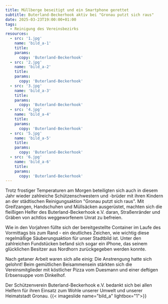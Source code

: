 ```yaml
---
title: Müllberge beseitigt und ein Smartphone gerettet
subtitle: Buterland-Beckerhook aktiv bei "Gronau putzt sich raus"
date: 2025-03-23T19:00:00+01:00
tags:
  - Reinigung des Vereinsbezirks
resources:
  - src: '1.jpg'
    name: 'bild_a-1'
    title:
    params:
      copy: 'Buterland-Beckerhook'
  - src: '2.jpg'
    name: 'bild_a-2'
    title:
    params:
      copy: 'Buterland-Beckerhook'
  - src: '3.jpg'
    name: 'bild_a-3'
    title:
    params:
      copy: 'Buterland-Beckerhook'
  - src: '4.jpg'
    name: 'bild_a-4'
    title:
    params:
      copy: 'Buterland-Beckerhook'
  - src: '5.jpg'
    name: 'bild_a-5'
    title:
    params:
      copy: 'Buterland-Beckerhook'
  - src: '6.jpg'
    name: 'bild_a-6'
    title:
    params:
      copy: 'Buterland-Beckerhook'
---
```


Trotz frostiger Temperaturen am Morgen beteiligten sich auch in diesem Jahr wieder
zahlreiche Schützenschwestern und -brüder mit ihren Kindern an der städtischen Reinigungsaktion
"Gronau putzt sich raus". Mit Greifzangen, Handschuhen und Müllsäcken ausgerüstet,
machten sich die fleißigen Helfer des Buterland-Beckerhook e.V. daran, Straßenränder
und Gräben von achtlos weggeworfenem Unrat zu befreien.
 
 <!--more-->

Wie in den Vorjahren füllte sich der bereitgestellte Container im Laufe des Vormittags
bis zum Rand - ein deutliches Zeichen, wie wichtig diese regelmäßige Säuberungsaktion
für unser Stadtbild ist. Unter den zahlreichen Fundstücken befand sich sogar ein iPhone,
das seinem glücklichen Besitzer aus Nordhorn zurückgegeben werden konnte.

Nach getaner Arbeit waren sich alle einig: Die Anstrengung hatte sich gelohnt! Beim
gemütlichen Beisammensein stärkten sich die Vereinsmitglieder mit köstlicher Pizza
vom Duesmann und einer deftigen Erbsensuppe vom Dinkelhof.

Der Schützenverein Buterland-Beckerhook e.V. bedankt sich bei allen Helfern für ihren
Einsatz zum Wohle unserer Umwelt und unserer Heimatstadt Gronau.
{{< imageslide name="bild_a" lightbox="1">}}

